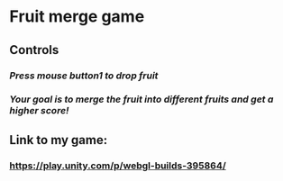 # **Fruit merge game**
## **Controls**

### _Press mouse button1 to drop fruit_
### _Your goal is to merge the fruit into different fruits and get a higher score!_
## Link to my game:
### https://play.unity.com/p/webgl-builds-395864/

